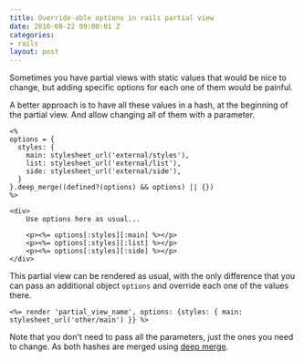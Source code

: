 ```yaml
---
title: Override-able options in rails partial view
date: 2016-08-22 09:00:01 Z
categories:
- rails
layout: post
---
```


Sometimes you have partial views with static values that would be nice to change, but adding specific options for each one of them would be painful.

A better approach is to have all these values in a hash, at the beginning of the partial view. And allow changing all of them with a parameter.

```erb
<% 
options = {
  styles: {
    main: stylesheet_url('external/styles'),
    list: stylesheet_url('external/list'),
    side: stylesheet_url('external/side'),
  }
}.deep_merge((defined?(options) && options) || {})
%>

<div>
	Use options here as usual...

	<p><%= options[:styles][:main] %></p>
	<p><%= options[:styles][:list] %></p>
	<p><%= options[:styles][:side] %></p>
</div>
```

This partial view can be rendered as usual, with the only difference that you can pass an additional object `options` and override each one of the values there.

```erb
<%= render 'partial_view_name', options: {styles: { main: stylesheet_url('other/main') }} %>
```

Note that you don't need to pass all the parameters, just the ones you need to change. As both hashes are merged using [deep merge](http://apidock.com/rails/Hash/deep_merge).

